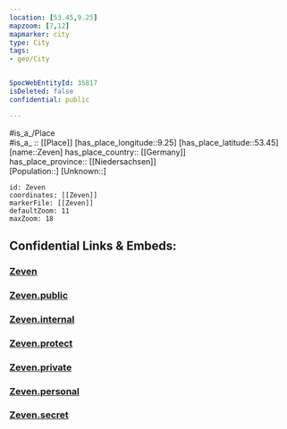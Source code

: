 ```yaml
---
location: [53.45,9.25] 
mapzoom: [7,12] 
mapmarker: city 
type: City
tags:
- geo/City


SpocWebEntityId: 35817
isDeleted: false
confidential: public

---
```

#is_a_/Place  
#is_a_ :: [[Place]] 
[has_place_longitude::9.25] 
[has_place_latitude::53.45] 
[name::Zeven] 
has_place_country:: [[Germany]]  
has_place_province:: [[Niedersachsen]]  
[Population::] 
[Unknown::] 


```leaflet
id: Zeven
coordinates: [[Zeven]] 
markerFile: [[Zeven]] 
defaultZoom: 11 
maxZoom: 18
```


## Confidential Links & Embeds: 

### [Zeven](/_Standards/Earth/Continent/Europe/Europe~Central/Germany/Germany~West/Niedersachsen/counties~Niedersachsen/Rotenburg~Wümme/cities~Rotenburg~Wümme/Zeven/boroughs~Zeven/Zeven.md) 

### [Zeven.public](/_public/Earth/Continent/Europe/Europe~Central/Germany/Germany~West/Niedersachsen/counties~Niedersachsen/Rotenburg~Wümme/cities~Rotenburg~Wümme/Zeven/boroughs~Zeven/Zeven.public.md) 

### [Zeven.internal](/_internal/Earth/Continent/Europe/Europe~Central/Germany/Germany~West/Niedersachsen/counties~Niedersachsen/Rotenburg~Wümme/cities~Rotenburg~Wümme/Zeven/boroughs~Zeven/Zeven.internal.md) 

### [Zeven.protect](/_protect/Earth/Continent/Europe/Europe~Central/Germany/Germany~West/Niedersachsen/counties~Niedersachsen/Rotenburg~Wümme/cities~Rotenburg~Wümme/Zeven/boroughs~Zeven/Zeven.protect.md) 

### [Zeven.private](/_private/Earth/Continent/Europe/Europe~Central/Germany/Germany~West/Niedersachsen/counties~Niedersachsen/Rotenburg~Wümme/cities~Rotenburg~Wümme/Zeven/boroughs~Zeven/Zeven.private.md) 

### [Zeven.personal](/_personal/Earth/Continent/Europe/Europe~Central/Germany/Germany~West/Niedersachsen/counties~Niedersachsen/Rotenburg~Wümme/cities~Rotenburg~Wümme/Zeven/boroughs~Zeven/Zeven.personal.md) 

### [Zeven.secret](/_secret/Earth/Continent/Europe/Europe~Central/Germany/Germany~West/Niedersachsen/counties~Niedersachsen/Rotenburg~Wümme/cities~Rotenburg~Wümme/Zeven/boroughs~Zeven/Zeven.secret.md)

